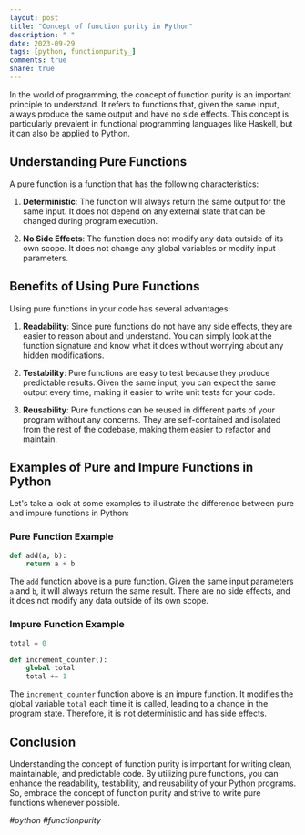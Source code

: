 ```yaml
---
layout: post
title: "Concept of function purity in Python"
description: " "
date: 2023-09-29
tags: [python, functionpurity_]
comments: true
share: true
---
```


In the world of programming, the concept of function purity is an important principle to understand. It refers to functions that, given the same input, always produce the same output and have no side effects. This concept is particularly prevalent in functional programming languages like Haskell, but it can also be applied to Python.

## Understanding Pure Functions

A pure function is a function that has the following characteristics:

1. **Deterministic**: The function will always return the same output for the same input. It does not depend on any external state that can be changed during program execution.

2. **No Side Effects**: The function does not modify any data outside of its own scope. It does not change any global variables or modify input parameters.

## Benefits of Using Pure Functions

Using pure functions in your code has several advantages:

1. **Readability**: Since pure functions do not have any side effects, they are easier to reason about and understand. You can simply look at the function signature and know what it does without worrying about any hidden modifications.

2. **Testability**: Pure functions are easy to test because they produce predictable results. Given the same input, you can expect the same output every time, making it easier to write unit tests for your code.

3. **Reusability**: Pure functions can be reused in different parts of your program without any concerns. They are self-contained and isolated from the rest of the codebase, making them easier to refactor and maintain.

## Examples of Pure and Impure Functions in Python

Let's take a look at some examples to illustrate the difference between pure and impure functions in Python:

### Pure Function Example

```python
def add(a, b):
    return a + b
```

The `add` function above is a pure function. Given the same input parameters `a` and `b`, it will always return the same result. There are no side effects, and it does not modify any data outside of its own scope.

### Impure Function Example

```python
total = 0

def increment_counter():
    global total
    total += 1
```

The `increment_counter` function above is an impure function. It modifies the global variable `total` each time it is called, leading to a change in the program state. Therefore, it is not deterministic and has side effects.

## Conclusion

Understanding the concept of function purity is important for writing clean, maintainable, and predictable code. By utilizing pure functions, you can enhance the readability, testability, and reusability of your Python programs. So, embrace the concept of function purity and strive to write pure functions whenever possible.

_#python #functionpurity_